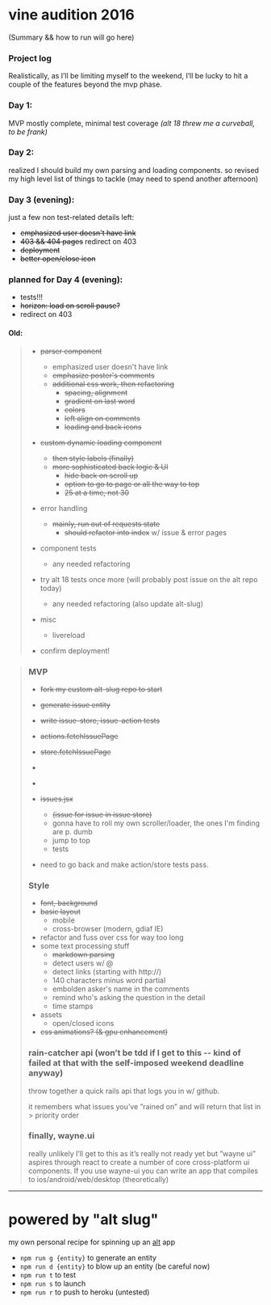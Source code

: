 # vine audition 2016


(Summary && how to run will go here)



### Project log

Realistically, as I’ll be limiting myself to the weekend, I’ll be lucky to hit a couple of the features beyond the mvp phase.

### Day 1:
MVP mostly complete, minimal test coverage *(alt 18 threw me a curveball, to be frank)*

### Day 2:
realized I should build my own parsing and loading components.
so revised my high level list of things to tackle
(may need to spend another afternoon)

### Day 3 (evening):
just a few non test-related details left:
  * ~~emphasized user doesn't have link~~
  * ~~403 && 404 pages~~ redirect on 403
  * ~~deployment~~
  * ~~better open/close icon~~

### planned for Day 4 (evening):
  * tests!!!
  * ~~horizon: load on scroll pause?~~
  * redirect on 403

#### Old:

> * ~~parser component~~
>     * emphasized user doesn't have link
>     * ~~emphasize poster's comments~~
>   * ~~additional css work, then refactoring~~
>     * ~~spacing, alignment~~
>     * ~~gradient on last word~~
>     * ~~colors~~
>     * ~~left align on comments~~
>     * ~~loading and back icons~~
>
> * ~~custom dynamic loading component~~
>   * ~~then style labels (finally)~~
>   * ~~more sophisticated back logic & UI~~
>     * ~~hide back on scroll up~~
>     * ~~option to go to page or all the way to top~~
>     * ~~25 at a time, not 30~~
>
> * error handling
>   * ~~mainly, run out of requests state~~
>     * ~~should refactor into index~~ w/ issue & error pages
> * component tests
>   * any needed refactoring
> * try alt 18 tests once more (will probably post issue on the alt repo today)
>   * any needed refactoring (also update alt-slug)
> * misc
>   * livereload
>
> * confirm deployment!

> ### MVP
>
> * ~~fork my custom alt-slug repo to start~~
> * ~~generate issue entity~~
> * ~~write issue-store, issue-action tests~~
> * ~~actions.fetchIssuePage~~
> * ~~store.fetchIssuePage~~
>
>
> * ~~~write issue entity~~~
>
> * ~~~write tests for ajax-helper~~~
>
> * ~~issues.jsx~~
>   * ~~(issue for issue in issue store)~~
>   * gonna have to roll my own scroller/loader, the ones I'm finding are p. dumb
>   * jump to top
>   * tests
>
> * need to go back and make action/store tests pass.
>
> ### Style
>   * ~~font, background~~
>   * ~~basic layout~~
>     * mobile
>     * cross-browser (modern, gdiaf IE)
>   * refactor and fuss over css for way too long
>   * some text processing stuff
>     * ~~markdown parsing~~
>     * detect users w/ @
>     * detect links (starting with http://)
>     * 140 characters minus word partial
>     * embolden asker's name in the comments
>     * remind who's asking the question in the detail
>     * time stamps
>   * assets
>     * open/closed icons
>   * ~~css animations? (& gpu enhancement)~~
>
> ### rain-catcher api (won’t be tdd if I get to this -- kind of failed at that  with the self-imposed weekend deadline anyway)
>
> throw together a quick rails api that logs you in w/ github.
>
> it remembers what issues you’ve ”rained on” and will return that list in > priority order
>
> ### finally, wayne.ui
>
> really unlikely I’ll get to this as it’s really not ready yet but ”wayne ui” aspires through react to create a number of core cross-platform ui components. If you use wayne-ui you can write an app that compiles to ios/android/web/desktop (theoretically)

<hr>

# powered by "alt slug"

my own personal recipe for spinning up an [alt](http://alt.js.org) app

* <code>npm run g {entity}</code> to generate an entity
* <code>npm run d {entity}</code> to blow up an entity (be careful now)
* <code>npm run t</code> to test
* <code>npm run s</code> to launch
* <code>npm run r</code> to push to heroku (untested)
